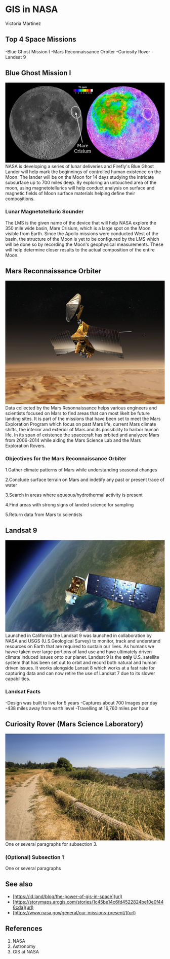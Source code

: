 # GIS in NASA
Victoria Martinez

## Top 4 Space Missions
 -Blue Ghost Mission I
 -Mars Reconnaissance Orbiter
 -Curiosity Rover
 -Landsat 9



## Blue Ghost Mission I
![images](Images/blue-ghost.webp)
NASA is developing a series of lunar deliveries and Firefly's Blue Ghost Lander will help mark the beginnings of controlled human existence on the Moon. The lander will be on the Moon for 14 days studying the intricate subsurface up to 700 miles deep. By exploring an untouched area of the moon, using magnetotellurics will help conduct analysis on surface and magnetic fields of Moon surface materials helping define their compositions.

### Lunar Magnetotelluric Sounder
The LMS is the given name of the device that will help NASA explore the 350 mile wide basin, Mare Crisium, which is a large spot on the Moon visible from Earth. Since the Apollo missions were conducted West of the basin, the structure of the Moon is yet to be configured by the LMS which will be done so by recording the Moon's geophysical measurements. These will help determine closer results to the actual composition of the entire Moon.

## Mars Reconnaissance Orbiter
![images](Images/mars-orbiter.webp)
Data collected by the Mars Resonnaissance helps various engineers and scientists focused on Mars to find areas that can most likelt be future landing sites. It is part of the missions that have been set to meet the Mars Exploration Program which focus on past Mars life, current Mars climate shifts, the interior and exterior of Mars and its possibility to harbor human life. In its span of existence the spacecraft has orbited and analyzed Mars from 2006-2014 while aiding the Mars Science Lab and the Mars Exploration Rovers.

### Objectives for the Mars Reconnaissance Orbiter
1.Gather climate patterns of Mars while understanding seasonal changes

2.Conclude surface terrain on Mars and indetify any past or present trace of water

3.Search in areas where aqueous/hydrothermal activity is present

4.Find areas with strong signs of landed science for sampling

5.Return data from Mars to scientists 

## Landsat 9
![images](Images/landsat9.jpeg)
Launched in California the Landsat 9 was launched in collaboration by NASA and USGS (U.S.Geological Survey) to monitor, track and understand resources on Earth that are required to sustain our lives. As humans we havve taken over large portions of land use and have ultimately driven climate induced issues onto our planet. Landsat 9 is the **only** U.S. satellite system that has been set out to orbit and record both natural and human driven issues. It works alongside Lansat 8 which works at a fast rate for capturing data and can now retire the use of Landsat 7 due to its slower capabilities.
### Landsat Facts
 -Design was built to live for 5 years
 -Captures about 700 Images per day
 -438 miles away from earth level
 -Travelling at 16,760 miles per hour

## Curiosity Rover (Mars Science Laboratory)
![images](Images/discoverypark.jpg)
One or several paragraphs for subsection 3.
### (Optional) Subsection 1
One or several paragraphs

## See also
- [https://id.land/blog/the-power-of-gis-in-space](url)
- [https://storymaps.arcgis.com/stories/1c45be14c6fd4522824be10e0f446cda](url)
- [https://www.nasa.gov/general/our-missions-present/](url)

## References
1. NASA
2. Astronomy
3. GIS at NASA